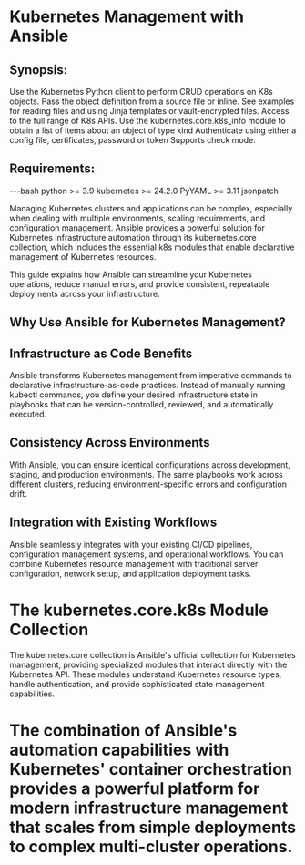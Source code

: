 # Kubernetes Management with Ansible

## Synopsis:
Use the Kubernetes Python client to perform CRUD operations on K8s objects. 
Pass the object definition from a source file or inline. See examples for reading files and using Jinja templates or vault-encrypted files.
Access to the full range of K8s APIs.
Use the kubernetes.core.k8s_info module to obtain a list of items about an object of type kind
Authenticate using either a config file, certificates, password or token
Supports check mode.

## Requirements:
---bash
python >= 3.9
kubernetes >= 24.2.0
PyYAML >= 3.11
jsonpatch

Managing Kubernetes clusters and applications can be complex, especially when dealing with multiple environments, scaling requirements, and configuration management. Ansible provides a powerful solution for Kubernetes infrastructure automation through its kubernetes.core collection, which includes the essential k8s modules that enable declarative management of Kubernetes resources.

This guide explains how Ansible can streamline your Kubernetes operations, reduce manual errors, and provide consistent, repeatable deployments across your infrastructure.

## Why Use Ansible for Kubernetes Management?

## Infrastructure as Code Benefits
Ansible transforms Kubernetes management from imperative commands to declarative infrastructure-as-code practices. Instead of manually running kubectl commands, you define your desired infrastructure state in playbooks that can be version-controlled, reviewed, and automatically executed.

## Consistency Across Environments
With Ansible, you can ensure identical configurations across development, staging, and production environments. The same playbooks work across different clusters, reducing environment-specific errors and configuration drift.

## Integration with Existing Workflows
Ansible seamlessly integrates with your existing CI/CD pipelines, configuration management systems, and operational workflows. You can combine Kubernetes resource management with traditional server configuration, network setup, and application deployment tasks.

# The kubernetes.core.k8s Module Collection
The kubernetes.core collection is Ansible's official collection for Kubernetes management, providing specialized modules that interact directly with the Kubernetes API. These modules understand Kubernetes resource types, handle authentication, and provide sophisticated state management capabilities.

# The combination of Ansible's automation capabilities with Kubernetes' container orchestration provides a powerful platform for modern infrastructure management that scales from simple deployments to complex multi-cluster operations.
